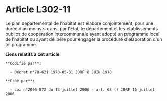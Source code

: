 # Article L302-11

Le plan départemental de l'habitat est élaboré conjointement, pour une durée d'au moins six ans, par l'Etat, le département
et les établissements publics de coopération intercommunale ayant adopté un programme local de l'habitat ou ayant délibéré
pour engager la procédure d'élaboration d'un tel programme.

**Liens relatifs à cet article**

	**Codifié par**:

	  - Décret n°78-621 1978-05-31 JORF 8 JUIN 1978

	**Créé par**:

	  - Loi n°2006-872 du 13 juillet 2006 - art. 68 () JORF 16 juillet 2006
